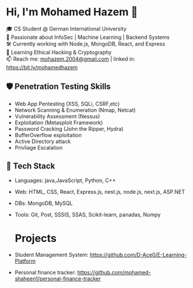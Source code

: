 # Hi, I'm Mohamed Hazem 👋

🎓 CS Student @ German International University  
🔐 Passionate about InfoSec | Machine Learning | Backend Systems  
🛠️ Currently working with Node.js, MongoDB, React, and Express  
🌱 Learning Ethical Hacking & Cryptography  
📫 Reach me: mohazem.2004@gmail.com | linked in: https://bit.ly/mohamedhazem

## 🛡️ Penetration Testing Skills
- Web App Pentesting (XSS, SQLi, CSRF,etc)
- Network Scanning & Enumeration (Nmap, Netcat)
- Vulnerability Assessment (Nessus)
- Exploitation (Metasploit Framework)
- Password Cracking (John the Ripper, Hydra)
- BufferOverflow exploitation
- Active Directory attack
- Privliage Escalation
## 🔧 Tech Stack
- Languages: java,JavaScript, Python, C++
- Web: HTML, CSS, React, Express.js, nest.js, node.js, next.js, ASP.NET 
- DBs: MongoDB, MySQL
- Tools: Git, Post, SSSIS, SSAS, Scikit-learn, panadas, Numpy

  # Projects
- Student Management System: https://github.com/D-Ace0/E-Learning-Platform
- Personal finance tracker: https://github.com/mohamed-shaheen1/personal-finance-tracker

  


